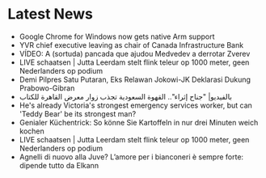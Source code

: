 # Latest News
-  Google Chrome for Windows now gets native Arm support
-  YVR chief executive leaving as chair of Canada Infrastructure Bank
-  VÍDEO: A (sortuda) pancada que ajudou Medvedev a derrotar Zverev
-  LIVE schaatsen | Jutta Leerdam stelt flink teleur op 1000 meter, geen Nederlanders op podium
-  Demi Pilpres Satu Putaran, Eks Relawan Jokowi-JK Deklarasi Dukung Prabowo-Gibran
-  بالفيديو| "جناح إثراء".. القهوة السعودية تجذب زوار معرض القاهرة للكتاب
-  He's already Victoria's strongest emergency services worker, but can 'Teddy Bear' be its strongest man?
-  Genialer Küchentrick: So könne Sie Kartoffeln in nur drei Minuten weich kochen
-  LIVE schaatsen | Jutta Leerdam stelt flink teleur op 1000 meter, geen Nederlanders op podium
-  Agnelli di nuovo alla Juve? L’amore per i bianconeri è sempre forte: dipende tutto da Elkann
